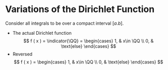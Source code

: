 # Variations of the Dirichlet Function
Consider all integrals to be over a compact interval $[a.b]$.

- The actual Dirichlet function
$$
f ( x ) = \indicator{\QQ} = \begin{cases}
1, & x\in \QQ \\
0, & \text{else}
\end{cases}
$$
- Reversed
$$
f ( x ) = \begin{cases}
1, & x\in \QQ \\
0, & \text{else}
\end{cases}
$$